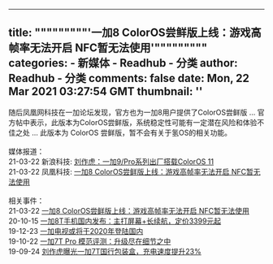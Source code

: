 
---
title: """""""""'一加8 ColorOS尝鲜版上线：游戏高帧率无法开启 NFC暂无法使用'"""""""""
categories: 
    - 新媒体
    - Readhub - 分类
author: Readhub - 分类
comments: false
date: Mon, 22 Mar 2021 03:27:54 GMT
thumbnail: ''
---

<div>   
随后凤凰网科技在一加论坛发现，官方也为一加8用户提供了ColorOS尝鲜版 ... 官方帖中表示，此版本为ColorOS尝鲜版，系统稳定性可能有一定潜在风险和体验不佳之处 ... 此版本为 ColorOS 尝鲜版，暂不会有关于氢OS的相关功能。<br><br>媒体报道：<br>21-03-22 新浪科技: <a href="https://finance.sina.com.cn/tech/2021-03-22/doc-ikknscsi9237608.shtml">刘作虎：一加9/Pro系列出厂搭载ColorOS 11</a><br>21-03-22 凤凰科技: <a href="https://tech.ifeng.com/c/84oZrcNbKGx">一加8 ColorOS尝鲜版上线：游戏高帧率无法开启 NFC暂无法使用</a><br><br>相关事件：<br>21-03-22 <a href="https://readhub.cn/topic/84OzSqPX2Jh">一加8 ColorOS尝鲜版上线：游戏高帧率无法开启 NFC暂无法使用</a><br>20-10-15 <a href="https://readhub.cn/topic/80AkmrJBWKz">一加8T手机国内发布：主打屏幕+长续航，定价3399元起</a><br>19-12-23 <a href="https://readhub.cn/topic/7SEPSx991oD">一加电视或将于2020年登陆国内</a><br>19-10-22 <a href="https://readhub.cn/topic/7QYNaKYsjmp">一加7T Pro 模范评测：升级尽在细节之中</a><br>19-09-24 <a href="https://readhub.cn/topic/7Qe2NVS5JR0">刘作虎曝光一加7T国行包装盒，充电速度提升23%</a>  
</div>
            
